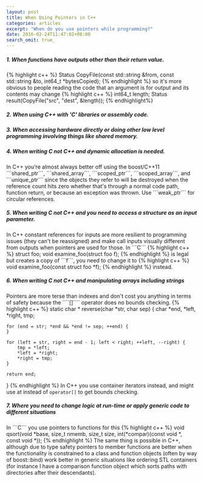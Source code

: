 ```yaml
---
layout: post
title: When Using Pointers in C++
categories: articles
excerpt: "When do you use pointers while programming?"
date: 2016-02-24T11:47:02+08:00
search_omit: true_
---
```


<h5>1. When functions have outputs other than their return value.</h5> 
{% highlight c++ %}
Status CopyFile(const std::string &from, const std::string &to, int64_t *bytesCopied);
{% endhighlight %}
so it's more obvious to people reading the code that an argument is for output and its contents may change
{% highlight c++ %}
int64_t length;
Status result(CopyFile("src", "dest", &length));
{% endhighlight%}
<h5>2. When using C++ with 'C' libraries or assembly code.</h5>
<h5>3. When accessing hardware directly or doing other low level programming involving things like  shared memory.</h5>
<h5>4. When writing C not C++ and dynamic allocation is needed.</h5>
In C++ you're almost always better off using the boost/C++11 ```shared_ptr```, ```shared_array```, ```scoped_ptr```, ```scoped_array```, and ```unique_ptr``` since the objects they refer to will be destroyed when the reference count hits zero whether that's through a normal code path, function return, or because an exception was thrown. Use ```weak_ptr``` for circular references.
<h5>5. When writing C not C++ and you need to access a structure as an input parameter.</h5>
In C++ constant references for inputs are more resilient to programming issues (they can't be reassigned) and make call inputs visually different from outputs when pointers are used for those.
In ```C```
{% highlight c++ %}
struct foo;
void examine_foo(struct foo f);
{% endhighlight %}
is legal but creates a copy of ```f```, you need to change it to
{% highlight c++ %}
void examine_foo(const struct foo *f);
{% endhighlight %}
instead.
<h5>6. When writing C not C++ and manipulating arrays including strings</h5>
Pointers are more terse than indexes and don't cost you anything in terms of safety because the ````[]```` operator does no bounds checking.
{% highlight c++ %}
static char *
reverse(char *str, char sep) {
    char *end, *left, *right, tmp;
 
    for (end = str; *end && *end != sep; ++end) {
    }
 
    for (left = str, right = end - 1; left < right; ++left, --right) {
        tmp = *left;
        *left = *right;
        *right = tmp;
    }
 
    return end;
}
{% endhighlight %}
In C++ you use container iterators instead, and might use at instead of ```operator[]``` to get bounds checking.
<h5>7. Where you need to change logic at run-time or apply generic code to different situations</h5>
In ```C``` you use pointers to functions for this
{% highlight c++ %}
void qsort(void *base, size_t nmemb, size_t size,
           int(*compar)(const void *, const void *));
{% endhighlight %}
The same thing is possible in C++, although due to type safety pointers to member functions are better when the functionality is constrained to a class and function objects (often by way of boost::bind) work better in generic situations like ordering STL containers (for instance I have a comparison function object which sorts paths with directories after their descendants).

